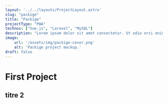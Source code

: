 ```yaml
---
layout: '../../layouts/ProjectLayout.astro'
slug: "packige"
title: "Packige"
projectType: "PWA"
technos: ["Vue.js", "Laravel", "MySQL"]
description: "Lorem ipsum dolor sit amet consectetur. Ut odio orci enim sed. Aliquet vulputate adipiscing proin curabitur pulvinar ac a scelerisque. Odio lobortis."
image:
    url: '/assets/img/packige-cover.png'     
    alt: 'Packige project mockup.'
draft: false
---
```


# First Project

## titre 2